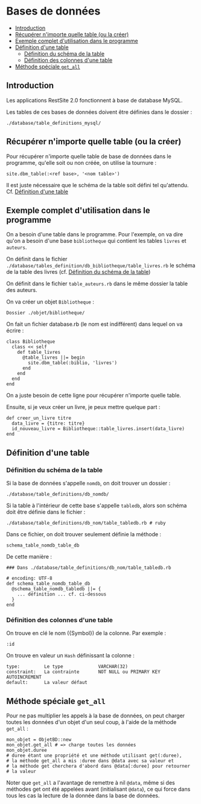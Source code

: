 # Bases de données

* [Introduction](#introductionbasededonnees)
* [Récupérer n'importe quelle table (ou la créer)](#getanytableorcreate)
* [Exemple complet d'utilisation dans le programme](#exemplecompletdutilisation)
* [Définition d'une table](#definitiondunetable)
  * [Définition du schéma de la table](#definitionduschemadelatable)
  * [Définition des colonnes d'une table](#colonnedefinitiondunetable)
* [Méthode spéciale `get_all`](#methodegeneralegetall)



<a name='introductionbasededonnees'></a>

## Introduction

Les applications RestSite 2.0 fonctionnent à base de database MySQL.

Les tables de ces bases de données doivent être définies dans le dossier :

    ./database/table_definitions_mysql/


<a name='getanytableorcreate'></a>

## Récupérer n'importe quelle table (ou la créer)

Pour récupérer n'importe quelle table de base de données dans le programme, qu'elle soit ou non créée, on utilise la tournure :

    site.dbm_table(:<ref base>, '<nom table>')

Il est juste nécessaire que le schéma de la table soit défini tel qu'attendu. Cf. [Définition d'une table](#definitionduschemadelatable)

<a name='exemplecompletdutilisation'></a>

## Exemple complet d'utilisation dans le programme

On a besoin d'une table dans le programme. Pour l'exemple, on va dire qu'on a besoin d'une base `bibliotheque` qui contient les tables `livres` et `auteurs`.

On définit dans le fichier `./database/tables_definition/db_bibliotheque/table_livres.rb` le schéma de la table des livres (cf. [Définition du schéma de la table](#definitionduschemadelatable))

On définit dans le fichier `table_auteurs.rb` dans le même dossier la table des auteurs.

On va créer un objet `Bibliotheque` :

    Dossier ./objet/bibliotheque/

On fait un fichier database.rb (le nom est indifférent) dans lequel on va écrire :

    class Bibliotheque
      class << self
        def table_livres
          @table_livres ||= begin
            site.dbm_table(:biblio, 'livres')
          end
        end
      end
    end

On a juste besoin de cette ligne pour récupérer n'importe quelle table.

Ensuite, si je veux créer un livre, je peux mettre quelque part :

    def creer_un_livre titre
      data_livre = {titre: titre}
      id_nouveau_livre = Bibliotheque::table_livres.insert(data_livre)
    end

<a name='definitiondunetable'></a>

## Définition d'une table

<a name='definitionduschemadelatable'></a>

### Définition du schéma de la table


Si la base de données s'appelle `nomdb`, on doit trouver un dossier :

    ./database/table_definitions/db_nomdb/

Si la table à l'intérieur de cette base s'appelle `tabledb`, alors son schéma doit être définie dans le fichier :

    ./database/table_definitions/db_nom/table_tabledb.rb # ruby

Dans ce fichier, on doit trouver seulement définie la méthode :

    schema_table_nomdb_table_db

De cette manière :

    ### Dans ./database/table_definitions/db_nom/table_tabledb.rb

    # encoding: UTF-8
    def schema_table_nomdb_table_db
      @schema_table_nomdb_tabledb ||= {
        ... définition ... cf. ci-dessous
      }
    end

<a name='colonnedefinitiondunetable'></a>

### Définition des colonnes d'une table

On trouve en clé le nom ({Symbol}) de la colonne. Par exemple :

    :id

On trouve en valeur un `Hash` définissant la colonne :

    type:         Le type             VARCHAR(32)
    constraint:   La contrainte       NOT NULL ou PRIMARY KEY AUTOINCREMENT
    default:      La valeur défaut

<a name='methodegeneralegetall'></a>

## Méthode spéciale `get_all`

Pour ne pas multiplier les appels à la base de données, on peut charger toutes les données d'un objet d'un seul coup, à l'aide de la méthode `get_all` :

    mon_objet = ObjetBD::new
    mon_objet.get_all # => charge toutes les données
    mon_objet.duree
    # duree étant une propriété et une méthode utilisant get(:duree),
    # la méthode get_all a mis :duree dans @data avec sa valeur et
    # la méthode get cherchera d'abord dans @data[:duree] pour retourner
    # la valeur

Noter que `get_all` a l'avantage de remettre à nil `@data`, même si des méthodes get ont été appelées avant (initialisant `@data`), ce qui force dans tous les cas la lecture de la donnée dans la base de données.
